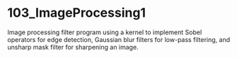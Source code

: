 # 103_ImageProcessing1
Image processing filter program using a kernel to implement Sobel operators for edge detection, Gaussian blur filters for low-pass filtering, and unsharp mask filter for sharpening an image.
